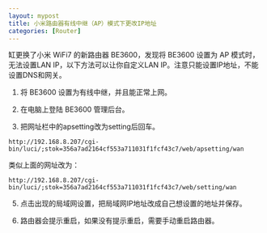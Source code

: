 ```yaml
---
layout: mypost
title: 小米路由器有线中继（AP）模式下更改IP地址
categories: [Router]
---
```


缸更换了小米 WiFi7 的新路由器 BE3600，发现将 BE3600 设置为 AP 模式时，无法设置LAN IP，以下方法可以让你自定义LAN IP。注意只能设置IP地址，不能设置DNS和网关。

1. 将 BE3600 设置为有线中继，并且能正常上网。
 
2. 在电脑上登陆 BE3600 管理后台。
 
3. 把网址栏中的apsetting改为setting后回车。
```
http://192.168.8.207/cgi-bin/luci/;stok=356a7ad2164cf553a711031f1fcf43c7/web/apsetting/wan
```
类似上面的网址改为：
```
http://192.168.8.207/cgi-bin/luci/;stok=356a7ad2164cf553a711031f1fcf43c7/web/setting/wan
```

5. 点击出现的局域网设置，把局域网IP地址改成自己想设置的地址并保存。

6. 路由器会提示重启，如果没有提示重启，需要手动重启路由器。


